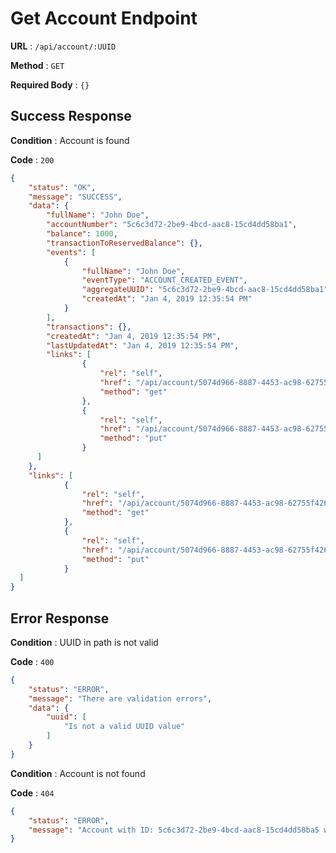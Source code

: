 # Get Account Endpoint

**URL** : `/api/account/:UUID`

**Method** : `GET`

**Required Body** : `{}`

## Success Response

**Condition** : Account is found

**Code** : `200`
```json
{
    "status": "OK",
    "message": "SUCCESS",
    "data": {
        "fullName": "John Doe",
        "accountNumber": "5c6c3d72-2be9-4bcd-aac8-15cd4dd58ba1",
        "balance": 1000,
        "transactionToReservedBalance": {},
        "events": [
            {
                "fullName": "John Doe",
                "eventType": "ACCOUNT_CREATED_EVENT",
                "aggregateUUID": "5c6c3d72-2be9-4bcd-aac8-15cd4dd58ba1",
                "createdAt": "Jan 4, 2019 12:35:54 PM"
            }
        ],
        "transactions": {},
        "createdAt": "Jan 4, 2019 12:35:54 PM",
        "lastUpdatedAt": "Jan 4, 2019 12:35:54 PM",
        "links": [
                {
                    "rel": "self",
                    "href": "/api/account/5074d966-8887-4453-ac98-62755f426c64",
                    "method": "get"
                },
                {
                    "rel": "self",
                    "href": "/api/account/5074d966-8887-4453-ac98-62755f426c64/changeFullName",
                    "method": "put"
                }
      ]
    },
    "links": [
            {
                "rel": "self",
                "href": "/api/account/5074d966-8887-4453-ac98-62755f426c64",
                "method": "get"
            },
            {
                "rel": "self",
                "href": "/api/account/5074d966-8887-4453-ac98-62755f426c64/changeFullName",
                "method": "put"
            }
  ]
}
```

## Error Response

**Condition** : UUID in path is not valid

**Code** : `400`
```json
{
    "status": "ERROR",
    "message": "There are validation errors",
    "data": {
        "uuid": [
            "Is not a valid UUID value"
        ]
    }
}
```

**Condition** : Account is not found

**Code** : `404`
```json
{
    "status": "ERROR",
    "message": "Account with ID: 5c6c3d72-2be9-4bcd-aac8-15cd4dd58ba5 was not found"
}
```
